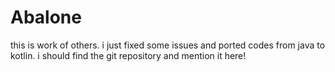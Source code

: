 # Abalone

this is work of others. i just fixed some issues and ported codes from java to kotlin.
i should find the git repository and mention it here!